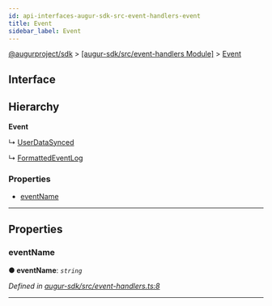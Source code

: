 ```yaml
---
id: api-interfaces-augur-sdk-src-event-handlers-event
title: Event
sidebar_label: Event
---
```


[@augurproject/sdk](api-readme.md) > [[augur-sdk/src/event-handlers Module]](api-modules-augur-sdk-src-event-handlers-module.md) > [Event](api-interfaces-augur-sdk-src-event-handlers-event.md)

## Interface

## Hierarchy

**Event**

↳  [UserDataSynced](api-interfaces-augur-sdk-src-event-handlers-userdatasynced.md)

↳  [FormattedEventLog](api-interfaces-augur-sdk-src-event-handlers-formattedeventlog.md)

### Properties

* [eventName](api-interfaces-augur-sdk-src-event-handlers-event.md#eventname)

---

## Properties

<a id="eventname"></a>

###  eventName

**● eventName**: *`string`*

*Defined in [augur-sdk/src/event-handlers.ts:8](https://github.com/AugurProject/augur/blob/304ca83772/packages/augur-sdk/src/event-handlers.ts#L8)*

___

